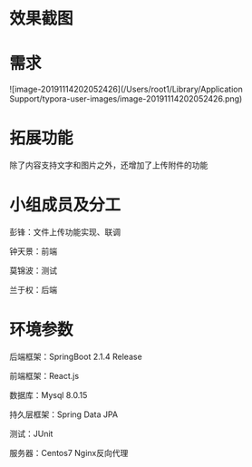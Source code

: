 # 效果截图



# 需求

![image-20191114202052426](/Users/root1/Library/Application Support/typora-user-images/image-20191114202052426.png)

# 拓展功能

除了内容支持文字和图片之外，还增加了上传附件的功能

# 小组成员及分工

彭锋：文件上传功能实现、联调

钟天景：前端

莫锦波：测试

兰于权：后端

# 环境参数

后端框架：SpringBoot 2.1.4 Release

前端框架：React.js

数据库：Mysql 8.0.15

持久层框架：Spring Data JPA

测试：JUnit

服务器：Centos7  Nginx反向代理





